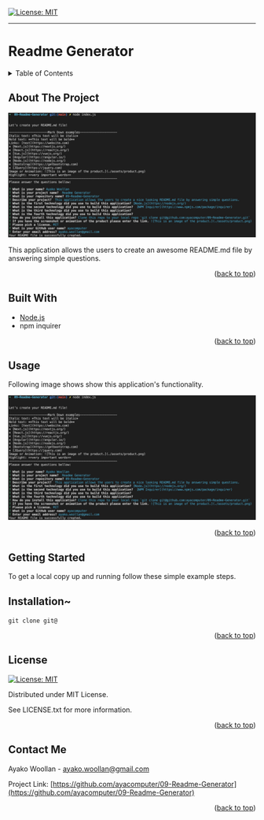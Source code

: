 
[![License: MIT](https://img.shields.io/badge/License-MIT-yellow.svg)](https://opensource.org/licenses/MIT)

---
  
# Readme Generator
<details>
  
<summary>Table of Contents</summary>

  
<ol>
  
<li>
  
<a href="#about-the-project">About The Project</a></li>

  
<ul>
  
<li><a href="#built-with">Built With</a></li>

<li><a href="#usage">Usage</a></>
</ul>

</li>

<li>

<a href="#getting-started">Getting Started</a>

<ul>

<li><a href="#installation">Installation</a>

</ul>

</li>
<li><a href="#license">License</a></>
  
<li><a href="#contact">Contact</a></>
  
</ol>
  
</details>

 ## About The Project


 ![ProductScreen Shot](./assets/product.png)


This application allows the users to create an awesome README.md file by answering simple questions.

<p align = "right">(<a href="#top">back to top</a>)</>

 ## Built With
* [Node.js](https://nodejs.org/) 
* npm inquirer 
<p align = "right"> (<a href="#top">back to top</a>)</>

## Usage

  Following image shows show this application's functionality.

 ![This is an image of the product.](./assets/product.png)

<p align ="right">(<a href="#top">back to top</a>)</>

## Getting Started

To get a local copy up and running follow these simple example steps.

 ## Installation~

 `git clone git@`

<p align="right">(<a href="#top">back to top</a>)</>

## License

[![License: MIT](https://img.shields.io/badge/License-MIT-yellow.svg)](https://opensource.org/licenses/MIT)

Distributed under MIT License.

See LICENSE.txt for more information.

<p align ="right">(<a href="#top">back to top</a>)</>

 ## Contact Me

Ayako Woollan - ayako.woollan@gmail.com

Project Link: [https://github.com/ayacomputer/09-Readme-Generator](https://github.com/ayacomputer/09-Readme-Generator)

<p align="right">(<a href="#top">back to top</a>)</>
